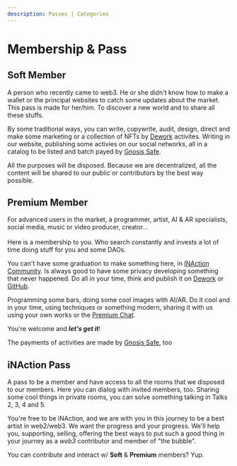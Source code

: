 ```yaml
---
description: Passes | Categories
---
```


# Membership & Pass

## Soft Member

A person who recently came to web3. He or she didn't know how to make a wallet or the principal websites to catch some updates about the market. This pass is made for her/him. To discover a new world and to share all these stuffs.&#x20;

By some traditional ways, you can write, copywrite, audit, design, direct and make some marketing or a collection of NFTs by [Dework](https://app.dework.xyz/inaction-collective) activites. Writing in our website, publishing some activies on our social networks, all in a catalog to be listed and batch payed by [Gnosis Safe](https://safe.global/).

All the purposes will be disposed. Because we are decentralized, all the content will be shared to our public or contributors by the best way possible.

## Premium Member

For advanced users in the market, a programmer, artist, AI & AR specialists, social media, music or video producer, creator...\
\
Here is a membership to you. Who search constantly and invests a lot of time doing stuff for you and some DAOs.

You can't have some graduation to make something here, in [INAction Community](https://discord.gg/9z76caYWWe). Is always good to have some privacy developing something that never happened. Do all in your time, think and publish it on [Dework](https://app.dework.xyz/inaction-collective) or [GitHub](https://github.com/inactionart).

Programming some bars, doing some cool images with AI/AR. Do it cool and in your time, using techniques or something modern, sharing it with us using your own works or the [Premium Chat](https://discord.gg/FR9vs3AvsV).

You're welcome and _**let's get it**_!

The payments of activities are made by [Gnosis Safe](https://safe.global/), too

## iNAction Pass

A pass to be a member and have access to all the rooms that we disposed to our members. Here you can dialog with invited members, too. Sharing some cool things in private rooms, you can solve something talking in Talks 2, 3, 4 and 5.&#x20;

You're free to be iNAction, and we are with you in this journey to be a best artist in web2/web3. We want the progress and your progress. We'll help you, supporting, selling, offering the best ways to put such a good thing in your journey as a _web3_ contributor and member of "the bubble".

You can contribute and interact w/ **Soft** & **Premium** members? Yup.

